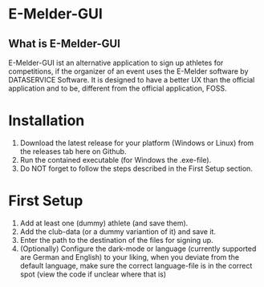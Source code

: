 # E-Melder-GUI
## What is E-Melder-GUI
E-Melder-GUI ist an alternative application to sign up athletes for competitions, if the organizer of an event uses the E-Melder software by DATASERVICE Software.
It is designed to have a better UX than the official application and to be, different from the official application, FOSS.

# Installation
1. Download the latest release for your platform (Windows or Linux) from the releases tab here on Github.
2. Run the contained executable (for Windows the .exe-file).
3. Do NOT forget to follow the steps described in the First Setup section.

# First Setup
1. Add at least one (dummy) athlete (and save them).
2. Add the club-data (or a dummy variantion of it) and save it.
3. Enter the path to the destination of the files for signing up.
4. (Optionally) Configure the dark-mode or language (currently supported are German and English) to your liking, when you deviate from the default language, make sure the correct language-file is in the correct spot (view the code if unclear where that is)

